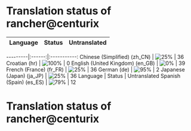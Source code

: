 # Translation status of rancher@centurix

Language | Status | Untranslated
---------|:------:|:-----------:

---------|:------:|:-----------:
Chinese (Simplified) (zh_CN) | ![25%](http://progressed.io/bar/25) | 36
Croatian (hr) | ![100%](http://progressed.io/bar/100) | 0
English (United Kingdom) (en_GB) | ![0%](http://progressed.io/bar/0) | 39
French (France) (fr_FR) | ![25%](http://progressed.io/bar/25) | 36
German (de) | ![95%](http://progressed.io/bar/95) | 2
Japanese (Japan) (ja_JP) | ![25%](http://progressed.io/bar/25) | 36
Language | Status | Untranslated
Spanish (Spain) (es_ES) | ![79%](http://progressed.io/bar/79) | 12
# Translation status of rancher@centurix
